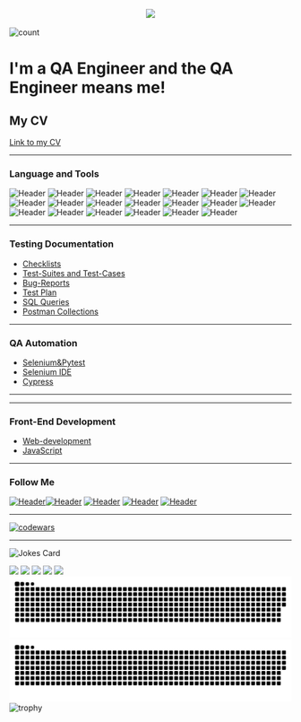 <!-- ![Header](https://github.com/MikeTaran/miketaran/blob/main/assets/back1.png) -->
<p align="center">
     <img src="https://user-images.githubusercontent.com/22433371/180026048-e23e11a5-cde1-4c91-b68a-696457c66fb6.png" />
 </p>

![count](https://komarev.com/ghpvc/?username=miketaran)

<p align='center'>
<h1>I'm a QA Engineer and the QA Engineer means me!</h1>
<h2>My CV</h2>

[Link to my CV](https://miketaran.github.io/rsschool-cv/cv)

---

</p>

### Language and Tools

![Header](https://img.shields.io/badge/Jira-090909?style=for-the-badge&logo=jira&logoColor=136be1)
![Header](https://img.shields.io/badge/TestRail-090909?style=for-the-badge&logo=&logoColor=71b556)
![Header](https://img.shields.io/badge/DevTools-090909?style=for-the-badge&logo=googlechrome&logoColor=2674f2)
![Header](https://img.shields.io/badge/Postman-090909?style=for-the-badge&logo=postman&logoColor=f76935)
![Header](https://img.shields.io/badge/Swagger-090909?style=for-the-badge&logo=swagger&logoColor=7ede2b)
![Header](https://img.shields.io/badge/MySQL-090909?style=for-the-badge&logo=mysql&logoColor=00618a)
![Header](https://img.shields.io/badge/Github-090909?style=for-the-badge&logo=github&logoColor=8cc4d7)
![Header](https://img.shields.io/badge/Jenkins-090909?style=for-the-badge&logo=jenkins&logoColor=f7f7f7)
![Header](https://img.shields.io/badge/Fiddler-090909?style=for-the-badge&logo=fiddler&logoColor=8cc4d7)
![Header](https://img.shields.io/badge/CharlesProxy-090909?style=for-the-badge&logo=charlesproxy&logoColor=8cc4d7)
![Header](https://img.shields.io/badge/JMeter-090909?style=for-the-badge&logo=JMeter&logoColor=7d5fa6)
![Header](https://img.shields.io/badge/Figma-090909?style=for-the-badge&logo=figma&logoColor=7d5fa6)
![Header](https://img.shields.io/badge/HTML5-090909?style=for-the-badge&logo=HTML5&logoColor=f76935)
![Header](https://img.shields.io/badge/CSS3-090909?style=for-the-badge&logo=CSS3&logoColor=8cc4d7)
![Header](https://img.shields.io/badge/JavaScript-090909?style=for-the-badge&logo=JavaScript&logoColor=#ffb42d)
![Header](https://img.shields.io/badge/Cypress-090909?style=for-the-badge&logo=Cypress&logoColor=#ffb42d)
![Header](https://img.shields.io/badge/Python-090909?style=for-the-badge&logo=Python&logoColor=#ffb42d)
![Header](https://img.shields.io/badge/Pytest-090909?style=for-the-badge&logo=Pytest&logoColor=#ffb42d)
![Header](https://img.shields.io/badge/Selenium-090909?style=for-the-badge&logo=Selenium&logoColor=#ffb42d)
![Header](https://img.shields.io/badge/Docker-090909?style=for-the-badge&logo=Docker&logoColor=#ffb42d)


---

### Testing Documentation

- [Checklists](https://github.com/miketaran/checklist)
- [Test-Suites and Test-Cases](https://github.com/miketaran/test-cases)
- [Bug-Reports](https://github.com/miketaran/bug-reports)
- [Test Plan](https://github.com/MikeTaran/testplan)
- [SQL Queries](https://github.com/miketaran/SQL)
- [Postman Collections](https://github.com/miketaran/postman)

---

### QA Automation

- [Selenium&Pytest](https://github.com/MikeTaran/PytestSelenium)
- [Selenium IDE](https://github.com/MikeTaran/selenium_ide)
- [Cypress](https://github.com/MikeTaran/Cypress)

---

---

### Front-End Development

- [Web-development](https://github.com/miketaran/frontend)
- [JavaScript](https://github.com/miketaran/frontend)

---

### Follow Me

[![Header](https://img.shields.io/badge/Facebook-090909?style=for-the-badge&logo=facebook&logoColor=31a5db)](https://www.facebook.com/mikhail.taran.3)[![Header](https://img.shields.io/badge/Instagram-090909?style=for-the-badge&logo=instagram&logoColor=9939a3)](https://www.instagram.com/bear3xl/)
[![Header](https://img.shields.io/badge/Telegram-090909?style=for-the-badge&logo=telegram&logoColor=31a5db)](https://t.me/Mike_Taran)
[![Header](https://img.shields.io/badge/Twitter-090909?style=for-the-badge&logo=twitter&logoColor=1c96e8)](https://twitter.com/Bear3XL)
[![Header](https://img.shields.io/badge/Linkedin-090909?style=for-the-badge&logo=linkedin&logoColor=0073b1)](https://www.linkedin.com/in/miketaran/)

---

[![codewars](https://www.codewars.com/users/MikeTaran/badges/large)](https://www.codewars.com/users/MikeTaran)

---

![Jokes Card](https://readme-jokes.vercel.app/api)

<!--
[![Top Langs](https://github-readme-stats.vercel.app/api/top-langs/?username=miketaran&layout=compact)](https://github.com/anuraghazra/github-readme-stats)
![Anurag's GitHub stats](https://github-readme-stats.vercel.app/api?username=miketaran&show_icons=true&theme=radical)
-->
<!-- Карточка профиля:  -->

![](https://github-profile-summary-cards.vercel.app/api/cards/profile-details?username=MikeTaran&theme=github_dark)
![](https://github-profile-summary-cards.vercel.app/api/cards/most-commit-language?username=MikeTaran&theme=github_dark)
![](https://github-profile-summary-cards.vercel.app/api/cards/repos-per-language?username=MikeTaran&theme=github_dark)
![](https://github-profile-summary-cards.vercel.app/api/cards/stats?username=MikeTaran&theme=github_dark)
![](https://github-profile-summary-cards.vercel.app/api/cards/productive-time?username=MikeTaran&theme=github_dark)
![github contribution grid snake animation](https://raw.githubusercontent.com/MikeTaran/MikeTaran/output/github-contribution-grid-snake-dark.svg#gh-dark-mode-only)![github contribution grid snake animation](https://raw.githubusercontent.com/MikeTaran/MikeTaran/output/github-contribution-grid-snake.svg#gh-light-mode-only)
![trophy](https://github-profile-trophy.vercel.app/?username=MikeTaran&theme=darkhub&no-bg=true&no-frame=true)
